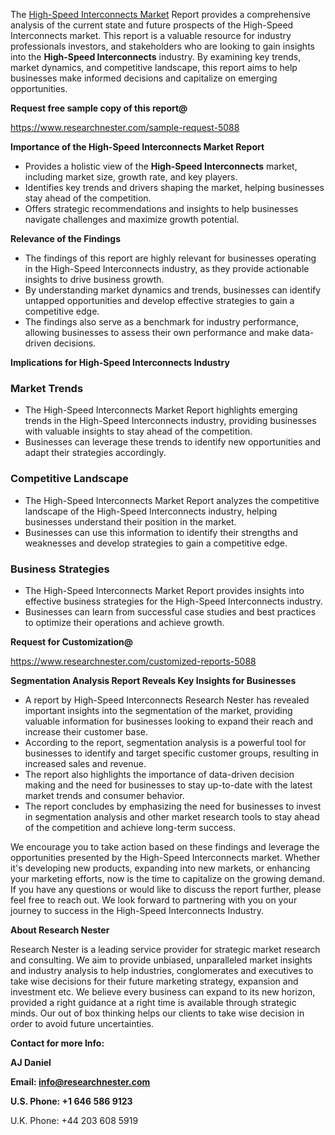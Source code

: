 ﻿<a name="_hlk168570615"></a><a name="_hlk168498031"></a>The [High-Speed Interconnects Market](https://www.researchnester.com/reports/high-speed-interconnects-market/5088) Report provides a comprehensive analysis of the current state and future prospects of the High-Speed Interconnects market. This report is a valuable resource for industry professionals investors, and stakeholders who are looking to gain insights into the **High-Speed Interconnects** industry. By examining key trends, market dynamics, and competitive landscape, this report aims to help businesses make informed decisions and capitalize on emerging opportunities.

**Request free sample copy of this report@**

<https://www.researchnester.com/sample-request-5088> 

**Importance of the High-Speed Interconnects Market Report**

- Provides a holistic view of the **High-Speed Interconnects** market, including market size, growth rate, and key players.
- Identifies key trends and drivers shaping the market, helping businesses stay ahead of the competition.
- Offers strategic recommendations and insights to help businesses navigate challenges and maximize growth potential.

**Relevance of the Findings**

- The findings of this report are highly relevant for businesses operating in the High-Speed Interconnects industry, as they provide actionable insights to drive business growth.
- By understanding market dynamics and trends, businesses can identify untapped opportunities and develop effective strategies to gain a competitive edge.
- The findings also serve as a benchmark for industry performance, allowing businesses to assess their own performance and make data-driven decisions.

**Implications for High-Speed Interconnects Industry**
### **Market Trends**
- The High-Speed Interconnects Market Report highlights emerging trends in the High-Speed Interconnects industry, providing businesses with valuable insights to stay ahead of the competition.
- Businesses can leverage these trends to identify new opportunities and adapt their strategies accordingly.
### **Competitive Landscape**
- The High-Speed Interconnects Market Report analyzes the competitive landscape of the High-Speed Interconnects industry, helping businesses understand their position in the market.
- Businesses can use this information to identify their strengths and weaknesses and develop strategies to gain a competitive edge.
### **Business Strategies**
- The High-Speed Interconnects Market Report provides insights into effective business strategies for the High-Speed Interconnects industry.
- Businesses can learn from successful case studies and best practices to optimize their operations and achieve growth.

**Request for Customization@**

<https://www.researchnester.com/customized-reports-5088> 

**Segmentation Analysis Report Reveals Key Insights for Businesses**

- A report by High-Speed Interconnects Research Nester has revealed important insights into the segmentation of the market, providing valuable information for businesses looking to expand their reach and increase their customer base.
- According to the report, segmentation analysis is a powerful tool for businesses to identify and target specific customer groups, resulting in increased sales and revenue.
- The report also highlights the importance of data-driven decision making and the need for businesses to stay up-to-date with the latest market trends and consumer behavior.
- The report concludes by emphasizing the need for businesses to invest in segmentation analysis and other market research tools to stay ahead of the competition and achieve long-term success.

We encourage you to take action based on these findings and leverage the opportunities presented by the High-Speed Interconnects market. Whether it's developing new products, expanding into new markets, or enhancing your marketing efforts, now is the time to capitalize on the growing demand. If you have any questions or would like to discuss the report further, please feel free to reach out. We look forward to partnering with you on your journey to success in the High-Speed Interconnects Industry.

**About Research Nester**

Research Nester is a leading service provider for strategic market research and consulting. We aim to provide unbiased, unparalleled market insights and industry analysis to help industries, conglomerates and executives to take wise decisions for their future marketing strategy, expansion and investment etc. We believe every business can expand to its new horizon, provided a right guidance at a right time is available through strategic minds. Our out of box thinking helps our clients to take wise decision in order to avoid future uncertainties.

**Contact for more Info:**

**AJ Daniel**

**Email: info@researchnester.com**

**U.S. Phone: +1 646 586 9123**

U.K. Phone: +44 203 608 5919



